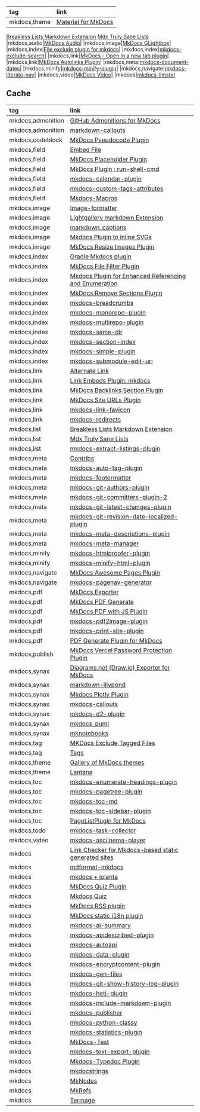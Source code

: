 |tag|link|
|:-|:-| 
|mkdocs,theme|[Material for MkDocs](https://squidfunk.github.io/mkdocs-material)|
[Breakless Lists Markdown Extension](https://github.com/adamb70/mdx-breakless-lists)
[Mdx Truly Sane Lists](https://github.com/radude/mdx_truly_sane_lists)
|mkdocs,audio|[MkDocs Audio](https://github.com/jfcmontmorency/mkdocs-audio)|
|mkdocs,image|[MkDocs GLightbox](https://github.com/blueswen/mkdocs-glightbox)|
|mkdocs,index|[File exclude plugin for mkdocs](https://github.com/apenwarr/mkdocs-exclude)|
|mkdocs,index|[mkdocs-exclude-search](https://github.com/chrieke/mkdocs-exclude-search)|
|mkdocs,link|[MkDocs - Open in a new tab plugin](https://github.com/JakubAndrysek/mkdocs-open-in-new-tab)|
|mkdocs,link|[MkDocs Autolinks Plugin](https://github.com/zachhannum/mkdocs-autolinks-plugin)|
|mkdocs,meta|[mkdocs-document-dates](https://github.com/jaywhj/mkdocs-document-dates)|
|mkdocs,minify|[mkdocs-minify-plugin](https://github.com/byrnereese/mkdocs-minify-plugin)|
|mkdocs,navigate|[mkdocs-literate-nav](https://github.com/oprypin/mkdocs-literate-nav)|
|mkdocs,video|[MkDocs Video](https://github.com/soulless-viewer/mkdocs-video)|
|mkdocs|[mkdocs-llmstxt](https://github.com/pawamoy/mkdocs-llmstxt)

## Cache

|tag|link|
|:-|:-|
|mkdocs,admonition|[GitHub Admonitions for MkDocs](https://github.com/PGijsbers/admonitions)|
|mkdocs,admonition|[markdown-callouts](https://github.com/oprypin/markdown-callouts)|
|mkdocs,codeblock|[MkDocs Pseudocode Plugin](https://github.com/JulesTopart/mkdocs-pseudocode)|
|mkdocs,field|[Embed File](https://github.com/Enveloppe/mkdocs-embed_file-plugin)|
|mkdocs,field|[MkDocs Placeholder Plugin](https://github.com/six-two/mkdocs-placeholder-plugin)|
|mkdocs,field|[MkDocs Plugin : run-shell-cmd](https://github.com/seapagan/mkdocs-run-shell-cmd-plugin)|
|mkdocs,field|[mkdocs-calendar-plugin](https://github.com/supcik/mkdocs-calendar-plugin)|
|mkdocs,field|[mkdocs-custom-tags-attributes](//github.com/Enveloppe/mkdocs-custom-tags-attributes)|
|mkdocs,field|[Mkdocs-Macros](https://github.com/fralau/mkdocs_macros_plugin)|
|mkdocs,image|[Image-formatter](https://github.com/ASypula/mkdocs-image-formatter-plugin)|
|mkdocs,image|[Lightgallery markdown Extension](https://github.com/g-provost/lightgallery-markdown)|
|mkdocs,image|[markdown_captions](https://github.com/Evidlo/markdown_captions)|
|mkdocs,image|[Mkdocs Plugin to inline SVGs](https://github.com/temperlang/svg-inline-mkdocs-plugin)|
|mkdocs,image|[MkDocs Resize Images Plugin](https://github.com/JakubAndrysek/mkdocs-resize-images)|
|mkdocs,index|[Gradle Mkdocs plugin](https://github.com/xvik/gradle-mkdocs-plugin)|
|mkdocs,index|[MkDocs File Filter Plugin](https://github.com/DariuszPorowski/mkdocs-file-filter-plugin)|
|mkdocs,index|[Mkdocs Plugin for Enhanced Referencing and Enumeration](https://github.com/raphael-mammeri/mkdocs-enumerate-and-reference)|
|mkdocs,index|[MkDocs Remove Sections Plugin](https://github.com/six-two/mkdocs-remove-sections-plugin)|
|mkdocs,index|[mkdocs-breadcrumbs](https://github.com/mihaigalos/mkdocs-breadcrumbs-plugin)|
|mkdocs,index|[mkdocs-monorepo-plugin](https://github.com/backstage/mkdocs-monorepo-plugin)|
|mkdocs,index|[mkdocs-multirepo-plugin](https://github.com/jdoiro3/mkdocs-multirepo-plugin)|
|mkdocs,index|[mkdocs-same-dir](https://github.com/oprypin/mkdocs-same-dir)|
|mkdocs,index|[mkdocs-section-index](https://github.com/oprypin/mkdocs-section-index)|
|mkdocs,index|[mkdocs-simple-plugin](https://github.com/athackst/mkdocs-simple-plugin)|
|mkdocs,index|[mkdocs-submodule-edit-uri](https://github.com/sondregronas/mkdocs-submodule-edit-uri)|
|mkdocs,link|[Alternate Link](https://github.com/cmitu/mkdocs-altlink-plugin)|
|mkdocs,link|[Link Embeds Plugin: mkdocs](https://github.com/Aetherinox/mkdocs-link-embeds)|
|mkdocs,link|[MkDocs Backlinks Section Plugin](https://github.com/six-two/mkdocs-backlinks-section-plugin)|
|mkdocs,link|[MkDocs Site URLs Plugin](https://github.com/OctoPrint/mkdocs-site-urls)|
|mkdocs,link|[mkdocs-link-favicon](https://github.com/christophdebaene/mkdocs-link-favicon)|
|mkdocs,link|[mkdocs-redirects](https://github.com/mkdocs/mkdocs-redirects)|
|mkdocs,list|[Breakless Lists Markdown Extension](https://github.com/adamb70/mdx-breakless-lists)|
|mkdocs,list|[Mdx Truly Sane Lists](https://github.com/radude/mdx_truly_sane_lists)|
|mkdocs,list|[mkdocs-extract-listings-plugin](https://github.com/six-two/mkdocs-extract-listings-plugin)|
|mkdocs,meta|[Contribs](https://neoteroi.dev/mkdocs-plugins/contribs/)|
|mkdocs,meta|[mkdocs-auto-tag-plugin](https://github.com/six-two/mkdocs-auto-tag-plugin)|
|mkdocs,meta|[mkdocs-footermatter](https://github.com/sondregronas/mkdocs-footermatter)|
|mkdocs,meta|[mkdocs-git-authors-plugin](https://github.com/timvink/mkdocs-git-authors-plugin)|
|mkdocs,meta|[mkdocs-git-committers-plugin-2](https://github.com/ojacques/mkdocs-git-committers-plugin-2)|
|mkdocs,meta|[mkdocs-git-latest-changes-plugin](https://github.com/tombreit/mkdocs-git-latest-changes-plugin)|
|mkdocs,meta|[mkdocs-git-revision-date-localized-plugin](https://github.com/timvink/mkdocs-git-revision-date-localized-plugin)|
|mkdocs,meta|[mkdocs-meta-descriptions-plugin](https://github.com/prcr/mkdocs-meta-descriptions-plugin)|
|mkdocs,meta|[mkdocs-meta-manager](https://github.com/timmeinerzhagen/mkdocs-meta-manager)|
|mkdocs,minify|[mkdocs-htmlproofer-plugin](https://github.com/manuzhang/mkdocs-htmlproofer-plugin)|
|mkdocs,minify|[mkdocs-minify-html-plugin](https://github.com/monosans/mkdocs-minify-html-plugin)|
|mkdocs,navigate|[MkDocs Awesome Pages Plugin](https://github.com/lukasgeiter/mkdocs-awesome-pages-plugin)|
|mkdocs,navigate|[mkdocs-pagenav-generator](https://github.com/Andre601/mkdocs-pagenav-generator)|
|mkdocs,pdf|[MkDocs Exporter](https://github.com/adrienbrignon/mkdocs-exporter)|
|mkdocs,pdf|[MkDocs PDF Generate](https://github.com/iSOLveIT/mkdocs-pdf-generate)|
|mkdocs,pdf|[MkDocs PDF with JS Plugin](https://github.com/smaxtec/mkdocs-pdf-with-js-plugin)|
|mkdocs,pdf|[mkdocs-pdf2image-plugin](https://github.com/supcik/mkdocs-pdf2image-plugin)|
|mkdocs,pdf|[mkdocs-print-site-plugin](https://timvink.github.io/mkdocs-print-site-plugin/print_page.html#how-to-export-html)|
|mkdocs,pdf|[PDF Generate Plugin for MkDocs](https://github.com/orzih/mkdocs-with-pdf)|
|mkdocs,publish|[MkDocs Vercel Password Protection Plugin](https://github.com/six-two/mkdocs-vercel-pw-plugin)|
|mkdocs,synax|[Diagrams.net (Draw.io) Exporter for MkDocs](https://github.com/LukeCarrier/mkdocs-drawio-exporter)|
|mkdocs,synax|[markdown-lilypond](https://github.com/uliska/markdown-lilypond)|
|mkdocs,synax|[Mkdocs Plotly Plugin](https://github.com/haoda-li/mkdocs-plotly-plugin)|
|mkdocs,synax|[mkdocs-callouts](https://github.com/sondregronas/mkdocs-callouts)|
|mkdocs,synax|[mkdocs-d2-plugin](https://github.com/landmaj/mkdocs-d2-plugin)|
|mkdocs,synax|[mkdocs_puml](https://github.com/MikhailKravets/mkdocs_puml)|
|mkdocs,synax|[mknotebooks](https://github.com/greenape/mknotebooks)|
|mkdocs,tag|[MKDocs Exclude Tagged Files](https://github.com/JonasDoesThings/mkdocs-exclude-tagged-files)|
|mkdocs,tag|[Tags](https://github.com/jldiaz/mkdocs-plugin-tags)|
|mkdocs,theme|[Gallery of MkDocs themes](https://github.com/pawamoy/mkdocs-gallery)|
|mkdocs,theme|[Lantana](https://github.com/WSOFT-Project/lantana)|
|mkdocs,toc|[mkdocs-enumerate-headings-plugin](https://github.com/timvink/mkdocs-enumerate-headings-plugin)|
|mkdocs,toc|[mkdocs-pagetree-plugin](https://github.com/tombreit/mkdocs-pagetree-plugin)|
|mkdocs,toc|[mkdocs-toc-md](https://github.com/try0/mkdocs-toc-md)|
|mkdocs,toc|[mkdocs-toc-sidebar-plugin](https://github.com/zachhannum/mkdocs-toc-sidebar-plugin)|
|mkdocs,toc|[PageListPlugin for MkDocs](https://github.com/alanpt/mkdocs-pagelist-plugin)|
|mkdocs,todo|[mkdocs-task-collector](https://github.com/costantinoai/mkdocs-task-collector)|
|mkdocs,video|[mkdocs-asciinema-player](https://github.com/pa-decarvalho/mkdocs-asciinema-player)|
|mkdocs|[Link Checker for Mkdocs-based static generated sites](https://github.com/byrnereese/linkchecker-mkdocs)|
|mkdocs|[mdformat-mkdocs](https://github.com/KyleKing/mdformat-mkdocs)|
|mkdocs|[mkdocs + iolanta](https://github.com/iolanta-tech/mkdocs-iolanta)|
|mkdocs|[MkDocs Quiz Plugin](https://github.com/skyface753/mkdocs-quiz)|
|mkdocs|[Mkdocs Quiz](https://github.com/bdallard/mkdocs_quiz)|
|mkdocs|[MkDocs RSS plugin](https://github.com/Guts/mkdocs-rss-plugin)|
|mkdocs|[MkDocs static i18n plugin](https://github.com/ultrabug/mkdocs-static-i18n)|
|mkdocs|[mkdocs-ai-summary](https://github.com/AIboy996/mkdocs-ai-summary)|
|mkdocs|[mkdocs-apidescribed-plugin](https://github.com/idlesign/mkdocs-apidescribed-plugin)|
|mkdocs|[mkdocs-autoapi](https://github.com/jcayers20/mkdocs-autoapi)|
|mkdocs|[mkdocs-data-plugin](https://github.com/joapuiib/mkdocs-data-plugin)|
|mkdocs|[mkdocs-encryptcontent-plugin](https://github.com/unverbuggt/mkdocs-encryptcontent-plugin)|
|mkdocs|[mkdocs-gen-files](https://github.com/oprypin/mkdocs-gen-files)|
|mkdocs|[mkdocs-git-show-history-log-plugin](https://github.com/pawelsikora/mkdocs-git-show-history-log-plugin)|
|mkdocs|[mkdocs-heti-plugin](https://github.com/TonyCrane/mkdocs-heti-plugin)|
|mkdocs|[mkdocs-include-markdown-plugin](https://github.com/mondeja/mkdocs-include-markdown-plugin)|
|mkdocs|[mkdocs-publisher](https://github.com/mkusz/mkdocs-publisher)|
|mkdocs|[mkdocs-python-classy](https://github.com/itdependsnetworks/mkdocs-python-classy)|
|mkdocs|[mkdocs-statistics-plugin](https://github.com/TonyCrane/mkdocs-statistics-plugin)|
|mkdocs|[MkDocs-Test](https://github.com/fralau/mkdocs-test)|
|mkdocs|[mkdocs-text-export-plugin](https://github.com/twardoch/mkdocs-text-export-plugin)|
|mkdocs|[Mkdocs-Typedoc Plugin](https://github.com/JakubAndrysek/mkdocs-typedoc)|
|mkdocs|[mkdocstrings](https://mkdocstrings.github.io)|
|mkdocs|[MkNodes](https://github.com/phil65/mkdocs_mknodes)|
|mkdocs|[MkRefs](https://github.com/DerwenAI/mkrefs)|
|mkdocs|[Termage](https://github.com/bczsalba/Termage)|